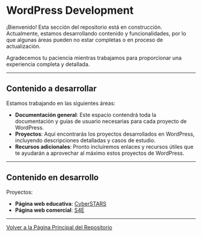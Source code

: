 # WordPress Development

¡Bienvenido! Esta sección del repositorio está en construcción. Actualmente, estamos desarrollando contenido y funcionalidades, por lo que algunas áreas pueden no estar completas o en proceso de actualización.

Agradecemos tu paciencia mientras trabajamos para proporcionar una experiencia completa y detallada.

---

## Contenido a desarrollar

Estamos trabajando en las siguientes áreas:

- **Documentación general**: Este espacio contendrá toda la documentación y guías de usuario necesarias para cada proyecto de WordPress.
- **Proyectos**: Aquí encontrarás los proyectos desarrollados en WordPress, incluyendo descripciones detalladas y casos de estudio.
- **Recursos adicionales**: Pronto incluiremos enlaces y recursos útiles que te ayudarán a aprovechar al máximo estos proyectos de WordPress.

---

## Contenido en desarrollo

Proyectos:

- **Página web educativa**: [CyberSTARS](./Proyectos/CyberSTARS/) 
- **Página web comercial**: [S4E](./Proyectos/S4E/)   

---

[Volver a la Página Principal del Repositorio](../README.md)
